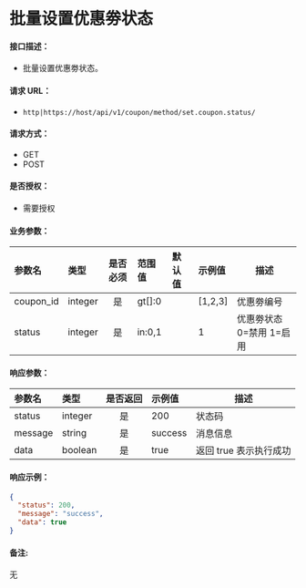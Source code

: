 # 批量设置优惠劵状态

#### 接口描述：
- 批量设置优惠劵状态。

#### 请求 URL：
- `http|https://host/api/v1/coupon/method/set.coupon.status/`

#### 请求方式：
- GET
- POST

#### 是否授权：
- 需要授权

#### 业务参数：
|参数名|类型|是否必须|范围值|默认值|示例值|描述|
|:----|:---|:---:|:-----|:-----|:-----|-----|
|coupon_id |integer |是 |gt[]:0 | |[1,2,3] |优惠劵编号 |
|status |integer |是 |in:0,1 | |1 |优惠劵状态 0=禁用 1=启用 |

#### 响应参数：
|参数名|类型|是否返回|示例值|描述|
|:-----|:-----|:---:|:-----|-----|
|status |integer |是 |200 |状态码 |
|message |string |是 |success |消息信息 |
|data |boolean |是 |true |返回 true 表示执行成功 |

#### 响应示例：
```json
{
  "status": 200,
  "message": "success",
  "data": true
}
```

#### 备注:
无